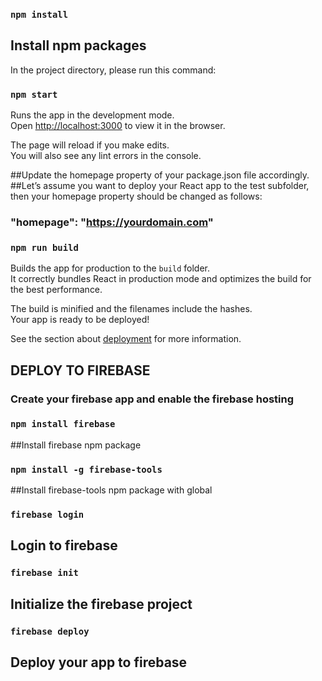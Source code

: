 ### `npm install`

## Install npm packages
In the project directory, please run this command:


### `npm start`

Runs the app in the development mode.\
Open [http://localhost:3000](http://localhost:3000) to view it in the browser.

The page will reload if you make edits.\
You will also see any lint errors in the console.


##Update the homepage property of your package.json file accordingly. 
##Let’s assume you want to deploy your React app to the test subfolder, then your homepage property should be changed as follows:

### "homepage": "https://yourdomain.com"

### `npm run build`

Builds the app for production to the `build` folder.\
It correctly bundles React in production mode and optimizes the build for the best performance.

The build is minified and the filenames include the hashes.\
Your app is ready to be deployed!

See the section about [deployment](https://facebook.github.io/create-react-app/docs/deployment) for more information.

## DEPLOY TO FIREBASE

### Create your firebase app and enable the firebase hosting

### `npm install firebase`

##Install firebase npm package

### `npm install -g firebase-tools`

##Install firebase-tools npm package with global


### `firebase login`

## Login to firebase

### `firebase init`

## Initialize the firebase project

### `firebase deploy`

## Deploy your app to firebase




